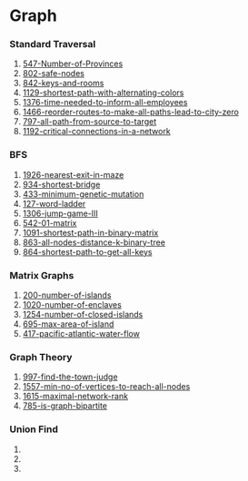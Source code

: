 # Graph

### Standard Traversal
1. [547-Number-of-Provinces](./547-Number-of-Provinces.java)
2. [802-safe-nodes](./802-safe-nodes.java)
3. [842-keys-and-rooms](./842-keys-and-rooms.java)
4. [1129-shortest-path-with-alternating-colors](./1129-shortest-path-with-alternating-colors.java)
5. [1376-time-needed-to-inform-all-employees](./1376-time-needed-to-inform-all-employees.java)
6. [1466-reorder-routes-to-make-all-paths-lead-to-city-zero](./1466-reorder-routes-to-make-all-paths-lead-to-city-zero.java)
7. [797-all-path-from-source-to-target](./797-all-path-from-source-to-target.java)
8. [1192-critical-connections-in-a-network](./1192-critical-connections-in-a-network.java)

### BFS
1. [1926-nearest-exit-in-maze](./1926-nearest-exit-in-maze.java)
2. [934-shortest-bridge](./934-shortest-bridge.java)
3. [433-minimum-genetic-mutation](./433-minimum-genetic-mutation.java)
4. [127-word-ladder](./127-word-ladder.java)
5. [1306-jump-game-III](./1306-jump-game-III.java)
6. [542-01-matrix](./542-01-matrix.java)
7. [1091-shortest-path-in-binary-matrix](./1091-shortest-path-in-binary-matrix.java)
8. [863-all-nodes-distance-k-binary-tree](./863-all-nodes-distance-k-binary-tree.java)
9. [864-shortest-path-to-get-all-keys](./864-shortest-path-to-get-all-keys.java)

### Matrix Graphs
1. [200-number-of-islands](./200-number-of-islands.java)
2. [1020-number-of-enclaves](./1020-number-of-enclaves.java)
3. [1254-number-of-closed-islands](./1254-number-of-closed-islands.java)
4. [695-max-area-of-island](./695-max-area-of-island.java)
5. [417-pacific-atlantic-water-flow](./417-pacific-atlantic-water-flow.java)

### Graph Theory
1. [997-find-the-town-judge](./997-find-the-town-judge.java)
2. [1557-min-no-of-vertices-to-reach-all-nodes](./1557-min-no-of-vertices-to-reach-all-nodes.java)
3. [1615-maximal-network-rank](./1615-maximal-network-rank.java)
4. [785-is-graph-bipartite](./785-is-graph-bipartite.java)

### Union Find
1. [](./721-accounts-merge.java)
2. [](./990-satisfiability-of-equality-equations.java)
3. [](./1061-lexicographically-smallest-equivalent-string.java)

